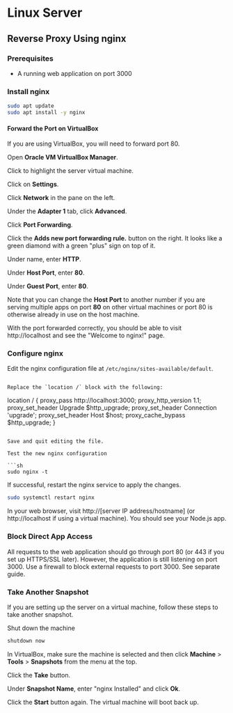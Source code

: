 # Linux Server

## Reverse Proxy Using nginx

### Prerequisites

- A running web application on port 3000

### Install nginx

```sh
sudo apt update
sudo apt install -y nginx
```

#### Forward the Port on VirtualBox

If you are using VirtualBox, you will need to forward port 80.

Open **Oracle VM VirtualBox Manager**.

Click to highlight the server virtual machine.

Click on **Settings**.

Click **Network** in the pane on the left.

Under the **Adapter 1** tab, click **Advanced**.

Click **Port Forwarding**.

Click the **Adds new port forwarding rule.** button on the right. It looks like
a green diamond with a green "plus" sign on top of it.

Under name, enter **HTTP**.

Under **Host Port**, enter **80**.

Under **Guest Port**, enter **80**.

Note that you can change the **Host Port** to another number if you are serving
multiple apps on port **80** on other virtual machines or port 80 is otherwise
already in use on the host machine.

With the port forwarded correctly, you should be able to visit http://localhost
and see the "Welcome to nginx!" page.

### Configure nginx

Edit the nginx configuration file at `/etc/nginx/sites-available/default`.
```

Replace the `location /` block with the following:

```
location / {
    proxy_pass http://localhost:3000;
    proxy_http_version 1.1;
    proxy_set_header Upgrade $http_upgrade;
    proxy_set_header Connection 'upgrade';
    proxy_set_header Host $host;
    proxy_cache_bypass $http_upgrade;
}
```

Save and quit editing the file.

Test the new nginx configuration

```sh
sudo nginx -t
```

If successful, restart the nginx service to apply the changes.

```sh
sudo systemctl restart nginx
```

In your web browser, visit http://[server IP address/hostname] (or
http://localhost if using a virtual machine). You should see your Node.js app.

### Block Direct App Access

All requests to the web application should go through port 80 (or 443 if you set
up HTTPS/SSL later). However, the application is still listening on port 3000.
Use a firewall to block external requests to port 3000. See separate guide.

### Take Another Snapshot

If you are setting up the server on a virtual machine, follow these steps to
take another snapshot.

Shut down the machine

```sh
shutdown now
```

In VirtualBox, make sure the machine is selected and then click **Machine** >
**Tools** > **Snapshots** from the menu at the top.

Click the **Take** button.

Under **Snapshot Name**, enter "nginx Installed" and click **Ok**.

Click the **Start** button again. The virtual machine will boot back up.
